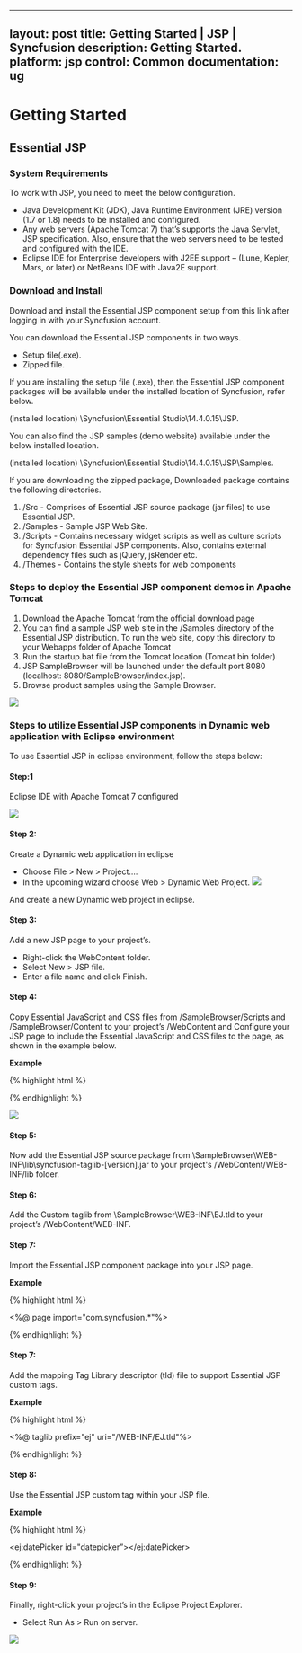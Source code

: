 
---
layout: post
title: Getting Started | JSP | Syncfusion
description: Getting Started.
platform: jsp 
control: Common 
documentation: ug
---

# Getting Started

## Essential JSP

### System Requirements

To work with JSP, you need to meet the below configuration. 

* Java Development Kit (JDK), Java Runtime Environment (JRE) version (1.7 or 1.8) needs to be installed and configured.
* Any web servers (Apache Tomcat 7) that’s supports the Java Servlet, JSP specification. Also, ensure that the web servers need to be tested and configured with the IDE.
* Eclipse IDE for Enterprise developers with J2EE support – (Lune, Kepler, Mars, or later) or NetBeans IDE with Java2E support.

### Download and Install 

Download and install the Essential JSP component setup from this link after logging in with your Syncfusion account. 

You can download the Essential JSP components in two ways.

* Setup file(.exe).
* Zipped file.

If you are installing the setup file (.exe), then the Essential JSP component packages will be available under the installed location of Syncfusion, refer below.

   (installed location) \Syncfusion\Essential Studio\14.4.0.15\JSP\.

You can also find the JSP samples (demo website) available under the below installed location.

  (installed location) \Syncfusion\Essential Studio\14.4.0.15\JSP\Samples\.

If you are downloading the zipped package, Downloaded package contains the following directories.

1.	/Src - Comprises of Essential JSP source package (jar files) to use Essential JSP.
2.	/Samples - Sample JSP Web Site.
3.	/Scripts - Contains necessary widget scripts as well as culture scripts for Syncfusion Essential JSP components. Also, contains external dependency files such as jQuery, jsRender etc.
4.	/Themes - Contains the style sheets for web components


### Steps to deploy the Essential JSP component demos in Apache Tomcat 

1.	Download the Apache Tomcat from the official download page
2.	You can find a sample JSP web site in the /Samples directory of the Essential JSP distribution. To run the web site, copy this directory to your Webapps folder of Apache Tomcat
3.	Run the startup.bat file from the Tomcat location (Tomcat bin folder)
4.	JSP SampleBrowser will be launched under the default port 8080 (localhost: 8080/SampleBrowser/index.jsp).
5.	Browse product samples using the Sample Browser.

![](/jsp/Getting-Started_images/Getteing-Started_img5.JPG)

### Steps to utilize Essential JSP components in Dynamic web application with Eclipse environment

To use Essential JSP in eclipse environment, follow the steps below:

#### Step:1

Eclipse IDE with Apache Tomcat 7 configured 

![](/jsp/Getting-Started_images/Getteing-Started_img1.JPG)

#### Step 2:

Create a Dynamic web application in eclipse

*	Choose File > New > Project....
*	In the upcoming wizard choose Web > Dynamic Web Project.
![](/jsp/Getting-Started_images/Getteing-Started_img2.JPG)

 And create a new Dynamic web project in eclipse.

#### Step 3: 

Add a new JSP page to your project’s.
*	Right-click the WebContent folder. 
*	Select New > JSP file. 
*	Enter a file name and click Finish.


#### Step 4:

Copy Essential JavaScript and CSS files from /SampleBrowser/Scripts and /SampleBrowser/Content to your project’s /WebContent and Configure your JSP page to include the Essential JavaScript and CSS files to the page, as shown in the example below.

<b>Example</b>

{% highlight html %}

<head>

<link href="Content/ejthemes/material/ej.web.all.min.css" rel="stylesheet" />

<script type="text/javascript" src="Scripts/ej.web.all.min.js"></script>

</head>

{% endhighlight %}

![](/jsp/Getting-Started_images/Getteing-Started_img3.JPG)

#### Step 5:

Now add the Essential JSP source package from \SampleBrowser\WEB-INF\lib\syncfusion-taglib-[version].jar to your project's /WebContent/WEB-INF/lib folder.

#### Step 6:

Add the Custom taglib from \SampleBrowser\WEB-INF\EJ.tld to your project’s /WebContent/WEB-INF.
 
#### Step 7:

Import the Essential JSP component package into your JSP page.

<b>Example</b>

{% highlight html %}

<%@ page import="com.syncfusion.*"%>

{% endhighlight %}

#### Step 7:

Add the mapping Tag Library descriptor (tld) file to support Essential JSP custom tags.

<b>Example</b>

{% highlight html %}

<%@ taglib prefix="ej" uri="/WEB-INF/EJ.tld"%>

{% endhighlight %}

#### Step 8:

Use the Essential JSP custom tag within your JSP file.

<b>Example</b>

{% highlight html %}

<ej:datePicker id="datepicker”></ej:datePicker>

{% endhighlight %}

#### Step 9:

 Finally, right-click your project’s in the Eclipse Project Explorer.
* Select Run As > Run on server.

![](/jsp/Getting-Started_images/Getteing-Started_img4.JPG)





